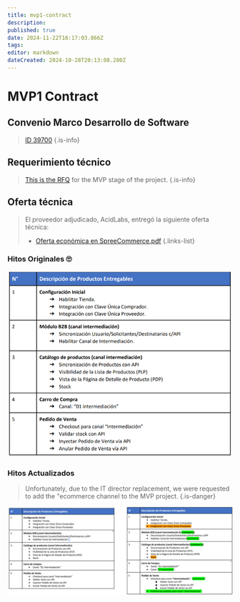 ```yaml
---
title: mvp1-contract
description: 
published: true
date: 2024-11-22T16:17:03.866Z
tags: 
editor: markdown
dateCreated: 2024-10-28T20:13:08.280Z
---
```


# MVP1 Contract

## Convenio Marco Desarrollo de Software

> [ID 39700](https://conveniomarco.mercadopublico.cl/software2022/publicquotes/requestforquote/view/id/39700/)
{.is-info}

## Requerimiento técnico

> [This is the RFQ](/images/img/Requisitos-tecnicos-piloto-tienda.pdf) for the MVP stage of the project.
{.is-info}

## Oferta técnica

> El proveedor adjudicado, AcidLabs, entregó la siguiente oferta técnica:
> - [Oferta económica en SpreeCommerce.pdf](/adjuntos/oferta_tecnica_y_comercial_cenabast_spree_commerce.pdf)
{.links-list}
<!-- {blockquote:.is-success} -->

### Hitos Originales 🙄

![milestones](/images/img/2024-01-15_11-23.png)

### Hitos Actualizados

> Unfortunately, due to the IT director replacement, we were requested to add the "ecommerce channel to the MVP project.
{.is-danger}

![Newmilestone](/images/img/2024-01-17_12-24.png)
